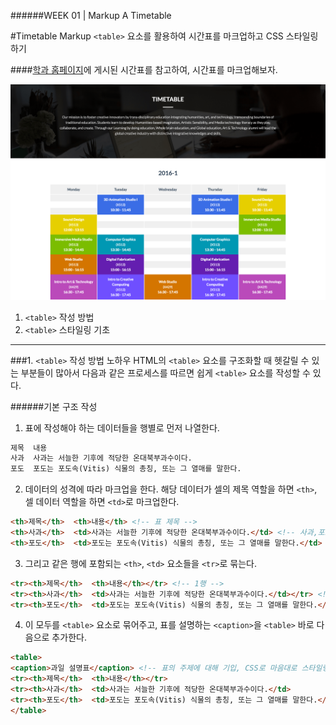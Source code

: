 ######WEEK 01 | Markup A Timetable

#Timetable Markup
`<table>` 요소를 활용하여 시간표를 마크업하고 CSS 스타일링 하기



####[학과 홈페이지](http://creative.sogang.ac.kr/?page_id=16013)에 게시된 시간표를 참고하여, 시간표를 마크업해보자.


![결과물](https://github.com/jiseung-roh/FastCampus-Front-End-Development/blob/master/Project/02-timetable/etc/result.png)

1. `<table>` 작성 방법
2. `<table>` 스타일링 기초

***


###1. `<table>` 작성 방법 노하우
HTML의 `<table>` 요소를 구조화할 때 헷갈릴 수 있는 부분들이 많아서 다음과 같은 프로세스를 따르면 쉽게 `<table>` 요소를 작성할 수 있다.



######기본 구조 작성
  
  
  1. 표에 작성해야 하는 데이터들을 행별로 먼저 나열한다.
  
  ```html
  제목  내용 
  사과  사과는 서늘한 기후에 적당한 온대북부과수이다.
  포도  포도는 포도속(Vitis) 식물의 총칭, 또는 그 열매를 말한다.
  ```
  
  2. 데이터의 성격에 따라 마크업을 한다. 해당 데이터가 셀의 제목 역할을 하면 `<th>`, 셀 데이터 역할을 하면 `<td>`로 마크업한다.  
  
  ```html
  <th>제목</th>  <th>내용</th> <!-- 표 제목 -->
  <th>사과</th>  <td>사과는 서늘한 기후에 적당한 온대북부과수이다.</td> <!-- 사과,포도 : 표 제목, 나머지 : 표 데이터 -->
  <th>포도</th>  <td>포도는 포도속(Vitis) 식물의 총칭, 또는 그 열매를 말한다.</td>
  ```
  
  3. 그리고 같은 행에 포함되는 `<th>`, `<td>` 요소들을 `<tr>`로 묶는다.
   
  ```html
  <tr><th>제목</th>  <th>내용</th></tr> <!-- 1행 -->
  <tr><th>사과</th>  <td>사과는 서늘한 기후에 적당한 온대북부과수이다.</td></tr> <!-- 2행 --> 
  <tr><th>포도</th>  <td>포도는 포도속(Vitis) 식물의 총칭, 또는 그 열매를 말한다.</td></tr> <!-- 3행 -->
  ```
  
  4. 이 모두를 `<table>` 요소로 묶어주고, 표를 설명하는 `<caption>`을 `<table>` 바로 다음으로 추가한다. 
  
  ```html
  <table>
  <caption>과일 설명표</caption> <!-- 표의 주제에 대해 기입, CSS로 마음대로 스타일링 가능 -->
  <tr><th>제목</th>  <th>내용</th></tr>
  <tr><th>사과</th>  <td>사과는 서늘한 기후에 적당한 온대북부과수이다.</td>
  <tr><th>포도</th>  <td>포도는 포도속(Vitis) 식물의 총칭, 또는 그 열매를 말한다.</td></tr>
  </table>
  ```
  
